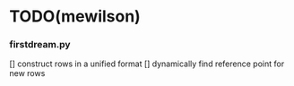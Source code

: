 # TODO(mewilson)

### firstdream.py
[] construct rows in a unified format
[] dynamically find reference point for new rows

